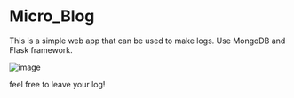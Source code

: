 # Micro_Blog

This is a simple web app that can be used to make logs. Use MongoDB and Flask framework. 

![image](https://user-images.githubusercontent.com/70031233/134812785-761ff7ff-028b-49fa-8a67-c0664616176e.png)

feel free to leave your log!
